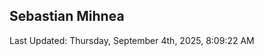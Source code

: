 <h2>Sebastian Mihnea</h2>

<!--RECENT_ACTIVITY:start-->
<!--RECENT_ACTIVITY:end-->
<!--RECENT_ACTIVITY:last_update-->
Last Updated: Thursday, September 4th, 2025, 8:09:22 AM
<!--RECENT_ACTIVITY:last_update_end-->

<!---LOL-STATS-START-HERE--->
<!---LOL-STATS-END-HERE--->
